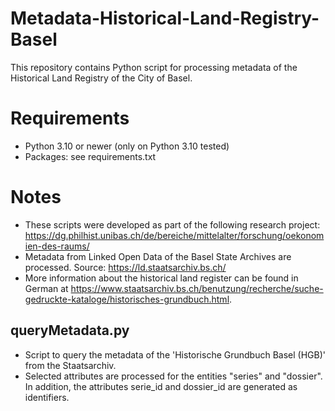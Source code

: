 # Metadata-Historical-Land-Registry-Basel
This repository contains Python script for processing metadata of the Historical Land Registry of the City of Basel.

# Requirements
- Python 3.10 or newer (only on Python 3.10 tested)
- Packages: see requirements.txt

# Notes
- These scripts were developed as part of the following research project: https://dg.philhist.unibas.ch/de/bereiche/mittelalter/forschung/oekonomien-des-raums/
- Metadata from Linked Open Data of the Basel State Archives are processed. Source: https://ld.staatsarchiv.bs.ch/
- More information about the historical land register can be found in German at https://www.staatsarchiv.bs.ch/benutzung/recherche/suche-gedruckte-kataloge/historisches-grundbuch.html.

## queryMetadata.py
- Script to query the metadata of the 'Historische Grundbuch Basel (HGB)' from the Staatsarchiv.
- Selected attributes are processed for the entities "series" and "dossier". In addition, the attributes serie_id and dossier_id are generated as identifiers.
